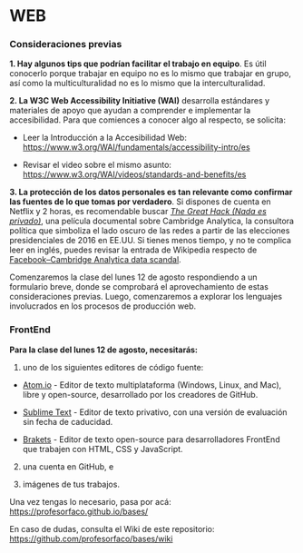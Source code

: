 # WEB

### Consideraciones previas

**1. Hay algunos tips que podrían facilitar el trabajo en equipo**. Es útil conocerlo porque trabajar en equipo no es lo mismo que trabajar en grupo, así como la multiculturalidad no es lo mismo que la interculturalidad. 

**2. La W3C Web Accessibility Initiative (WAI)** desarrolla estándares y materiales de apoyo que ayudan a comprender e implementar la accesibilidad. Para que comiences a conocer algo al respecto, se solicita:

- Leer la Introducción a la Accesibilidad Web: https://www.w3.org/WAI/fundamentals/accessibility-intro/es

- Revisar el video sobre el mismo asunto: https://www.w3.org/WAI/videos/standards-and-benefits/es

**3. La protección de los datos personales es tan relevante como confirmar las fuentes de lo que tomas por verdadero**. Si dispones de cuenta en Netflix y 2 horas, es recomendable buscar *[The Great Hack (Nada es privado)](https://www.netflix.com/title/80117542)*, una película documental sobre Cambridge Analytica, la consultora política que simboliza el lado oscuro de las redes a partir de las elecciones presidenciales de 2016 en EE.UU. Si tienes menos tiempo, y no te complica leer en inglés, puedes revisar la entrada de Wikipedia respecto de [Facebook–Cambridge Analytica data scandal](https://en.wikipedia.org/wiki/Facebook–Cambridge_Analytica_data_scandal). 

Comenzaremos la clase del lunes 12 de agosto respondiendo a un formulario breve, donde se comprobará el aprovechamiento de estas consideraciones previas. Luego, comenzaremos a explorar los lenguajes involucrados en los procesos de producción web.

### FrontEnd

**Para la clase del lunes 12 de agosto, necesitarás:** 

1. uno de los siguientes editores de código fuente: 

- [Atom.io](https://atom.io/) - Editor de texto multiplataforma (Windows, Linux, and Mac), libre y open-source, desarrollado por los creadores de GitHub. 

- [Sublime Text](https://www.sublimetext.com/) - Editor de texto privativo, con una versión de evaluación sin fecha de caducidad.

- [Brakets](http://brackets.io/) - Editor de texto open-source para desarrolladores FrontEnd que trabajen con HTML, CSS y JavaScript.

2. una cuenta en GitHub, e

3. imágenes de tus trabajos.

Una vez tengas lo necesario, pasa por acá: https://profesorfaco.github.io/bases/

En caso de dudas, consulta el Wiki de este repositorio: https://github.com/profesorfaco/bases/wiki
